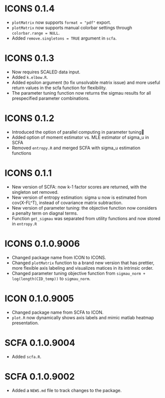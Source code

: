 # ICONS 0.1.4
* `plotMatrix` now supports `format = "pdf"` export.
* `plotMatrix` now supports manual colorbar settings through `colorbar.range = NULL`.
* Added `remove.singletons = TRUE` argument in `scfa`.

# ICONS 0.1.3
* Now requires SCALED data input.
* Added `k.elbow.R`.
* Added epsilon argument (to fix unsolvable matrix issue) and  more useful return values in the scfa function for flexibility.
* The parameter tuning function now returns the sigmau results for all prespecified parameter combinations.

# ICONS 0.1.2
* Introduced the option of parallel computing in parameter tuning🎉
* Added option of moment estimator vs. MLE estimator of sigma_u in SCFA
* Removed `entropy.R` and merged SCFA with sigma_u estimation functions

# ICONS 0.1.1
* New version of SCFA: now k-1 factor scores are returned, with the singleton set removed.
* New version of entropy estimation: sigma u now is estimated from cov(X-FL^T), instead of covariance matrix subtraction.
* New version of parameter tuning: the objective function now considers a penalty term on diagnal terms.
* Function `get_sigmau` was separated from utility functions and now stored in `entropy.R` 

# ICONS 0.1.0.9006
* Changed package name from ICON to ICONS.
* Changed `plotMatrix` function to a brand new version that has prettier, more flexible axis labeling and visualizes matices in its intrinsic order.
* Changed parameter tuning objective function from `sigmau_norm + log(length(CID_temp))` to `sigmau_norm`.


# ICON 0.1.0.9005

* Changed package name from SCFA to ICON.
* `plot.R` now dynamically shows axis labels and mimic matlab heatmap presentation.

# SCFA 0.1.0.9004

* Added `scfa.R`.

# SCFA 0.1.0.9002

* Added a `NEWS.md` file to track changes to the package.
